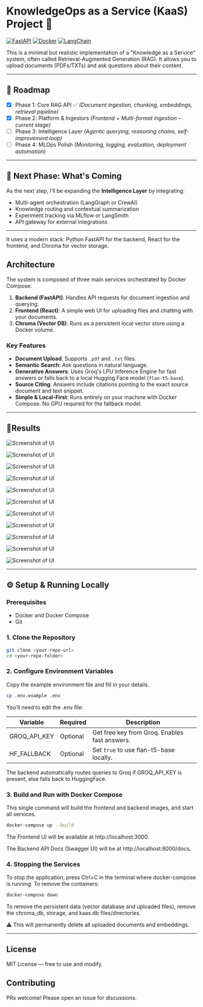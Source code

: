 # KnowledgeOps as a Service (KaaS) Project 🚀

[![FastAPI](https://img.shields.io/badge/FastAPI-0.110+-009688?logo=fastapi)](https://fastapi.tiangolo.com/)
[![Docker](https://img.shields.io/badge/Docker-ready-blue?logo=docker)](https://www.docker.com/)
[![LangChain](https://img.shields.io/badge/LangChain-Integration-yellow)](https://www.langchain.com/)

This is a minimal but realistic implementation of a "Knowledge as a Service" system, often called Retrieval-Augmented Generation (RAG). It allows you to upload documents (PDFs/TXTs) and ask questions about their content.

---

## 🔮 Roadmap
- [x] Phase 1: Core RAG API ✅ *(Document ingestion, chunking, embeddings, retrieval pipeline)*
- [x] Phase 2: Platform & Ingestors *(Frontend + Multi-format ingestion – current stage)*
- [ ] Phase 3: Intelligence Layer *(Agentic querying, reasoning chains, self-improvement loop)*
- [ ] Phase 4: MLOps Polish *(Monitoring, logging, evaluation, deployment automation)*

---

## 🧭 Next Phase: What's Coming
As the next step, I’ll be expanding the **Intelligence Layer** by integrating:
- Multi-agent orchestration (LangGraph or CrewAI)
- Knowledge routing and contextual summarization
- Experiment tracking via MLflow or LangSmith
- API gateway for external integrations

---

It uses a modern stack: Python FastAPI for the backend, React for the frontend, and Chroma for vector storage.

## Architecture

The system is composed of three main services orchestrated by Docker Compose:

1.  **Backend (FastAPI)**: Handles API requests for document ingestion and querying.
2.  **Frontend (React)**: A simple web UI for uploading files and chatting with your documents.
3.  **Chroma (Vector DB)**: Runs as a persistent local vector store using a Docker volume.


### Key Features
* **Document Upload**: Supports `.pdf` and `.txt` files.
* **Semantic Search**: Ask questions in natural language.
* **Generative Answers**: Uses Groq's LPU Inference Engine for fast answers or falls back to a local Hugging Face model (`flan-t5-base`).
* **Source Citing**: Answers include citations pointing to the exact source document and text snippet.
* **Simple & Local-First**: Runs entirely on your machine with Docker Compose. No GPU required for the fallback model.


---

## 🔹Results

![Screenshot of UI](result-image/0.png)




![Screenshot of UI](result-image/1.png)


 

![Screenshot of UI](result-image/2.png)




![Screenshot of UI](result-image/3.png)




![Screenshot of UI](result-image/4.png)


 

![Screenshot of UI](result-image/5.png)




![Screenshot of UI](result-image/6.png)




![Screenshot of UI](result-image/7.png)




![Screenshot of UI](result-image/8.png)




![Screenshot of UI](result-image/9.png)




![Screenshot of UI](result-image/10.png)


---
  

## ⚙️ Setup & Running Locally

### Prerequisites
* Docker and Docker Compose
* Git

### 1. Clone the Repository
```bash
git clone <your-repo-url>
cd <your-repo-folder>
```

### 2. Configure Environment Variables
Copy the example environment file and fill in your details.

```bash
cp .env.example .env
```

You'll need to edit the .env file:

| Variable      | Required | Description                                   |
|---------------|----------|-----------------------------------------------|
| GROQ_API_KEY  | Optional | Get free key from Groq. Enables fast answers. |
| HF_FALLBACK   | Optional | Set `true` to use flan-t5-base locally.       |

The backend automatically routes queries to Groq if GROQ_API_KEY is present, else falls back to HuggingFace.

### 3. Build and Run with Docker Compose
This single command will build the frontend and backend images, and start all services.

```bash
docker-compose up --build
```

The Frontend UI will be available at http://localhost:3000.

The Backend API Docs (Swagger UI) will be at http://localhost:8000/docs.

### 4. Stopping the Services
To stop the application, press Ctrl+C in the terminal where docker-compose is running. To remove the containers:

```bash
docker-compose down
```
To remove the persistent data (vector database and uploaded files), remove the chroma_db, storage, and kaas.db files/directories.

⚠️ This will permanently delete all uploaded documents and embeddings.

---------------------------------------------------------------------------------------------

## License
MIT License — free to use and modify.

## Contributing
PRs welcome! Please open an issue for discussions.
